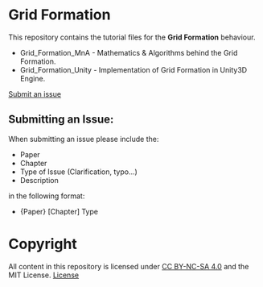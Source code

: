 # Grid Formation
This repository contains the tutorial files for the **Grid Formation** behaviour.

* Grid_Formation_MnA - Mathematics & Algorithms behind the Grid Formation.
* Grid_Formation_Unity - Implementation of Grid Formation in Unity3D Engine.


<a href="https://github.com/JonasMun/Grid_Formation/issues">Submit an issue</a>
## Submitting an Issue:

When submitting an issue please include the:

* Paper
* Chapter
* Type of Issue (Clarification, typo...)
* Description

in the following format:
* {Paper} [Chapter] Type

# Copyright
All content in this repository is licensed under <a href="https://creativecommons.org/licenses/by-nc-sa/4.0/">CC BY-NC-SA 4.0</a> and the MIT License.
<a href="https://jonas-mun.gitlab.io/blog/licensing/"> License </a>
